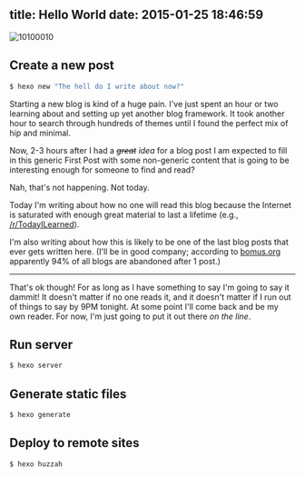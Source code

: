 title: Hello World
date: 2015-01-25 18:46:59
---

![10100010](http://www.wired.com/images_blogs/wiredscience/2009/11/seti_code.jpg "1000100")

## Create a new post

``` bash
$ hexo new "The hell do I write about now?"
```
<!-- more -->

Starting a new blog is kind of a huge pain. I've just spent an hour or two learning about and setting up yet another blog framework. It took another hour to search through hundreds of themes until I found the perfect mix of hip and minimal.

Now, 2-3 hours after I had a _~~great~~ idea_ for a blog post I am expected to fill in this generic First Post with some non-generic content that is going to be interesting enough for someone to find and read?

Nah, that's not happening. Not today.

Today I'm writing about how no one will read this blog because the Internet is saturated with enough great material to last a lifetime (e.g., [/r/TodayILearned](http://www.reddit.com/r/TodayILearned)).

I'm also writing about how this is likely to be one of the last blog posts that ever gets written here. (I'll be in good company; according to [bomus.org](http://www.bomus.org) apparently 94% of all blogs are abandoned after 1 post.)

---

That's ok though! For as long as I have something to say I'm going to say it dammit! It doesn't matter if no one reads it, and it doesn't matter if I run out of things to say by 9PM tonight. At some point I'll come back and be my own reader. For now, I'm just going to put it out there _on the line_.


## Run server

``` bash
$ hexo server
```

## Generate static files

``` bash
$ hexo generate
```

## Deploy to remote sites

``` bash
$ hexo huzzah
```
